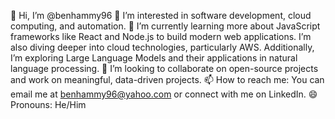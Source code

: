 👋 Hi, I’m @benhammy96
👀 I’m interested in software development, cloud computing, and automation.
🌱 I’m currently learning more about JavaScript frameworks like React and Node.js to build modern web applications. 
I’m also diving deeper into cloud technologies, particularly AWS. Additionally, I’m exploring Large Language Models and their applications in natural language processing.
💬 I’m looking to collaborate on open-source projects and work on meaningful, data-driven projects.
📫 How to reach me: You can email me at benhammy96@yahoo.com or connect with me on LinkedIn.
😄 Pronouns: He/Him

<!---
benhammy96/benhammy96 is a ✨ special ✨ repository because its `README.md` (this file) appears on your GitHub profile.
You can click the Preview link to take a look at your changes.
--->
